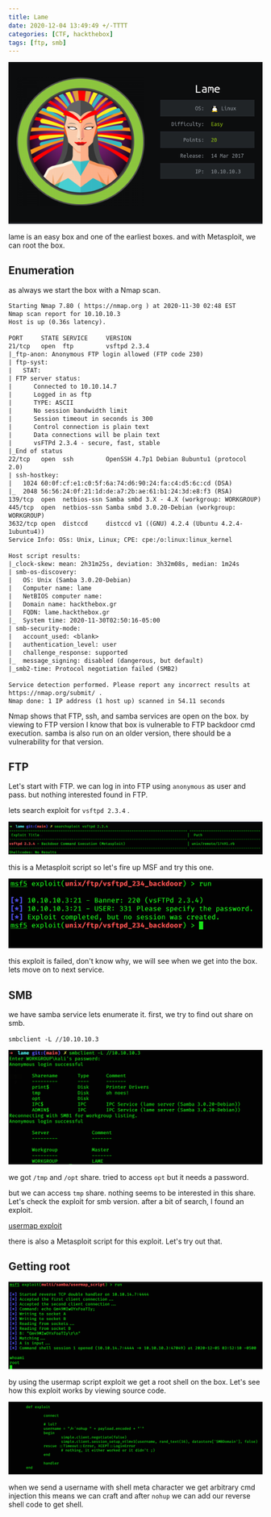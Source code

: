 ```yaml
---
title: Lame
date: 2020-12-04 13:49:49 +/-TTTT
categories: [CTF, hackthebox]
tags: [ftp, smb]
---
```


![infocard](/assets/htb/lame/infocard.png)

lame is an easy box and one of the earliest boxes. and with Metasploit, we can root the box.

## Enumeration

as always we start the box with a Nmap scan.

```nmap
Starting Nmap 7.80 ( https://nmap.org ) at 2020-11-30 02:48 EST
Nmap scan report for 10.10.10.3
Host is up (0.36s latency).

PORT     STATE SERVICE     VERSION
21/tcp   open  ftp         vsftpd 2.3.4
|_ftp-anon: Anonymous FTP login allowed (FTP code 230)
| ftp-syst: 
|   STAT: 
| FTP server status:
|      Connected to 10.10.14.7
|      Logged in as ftp
|      TYPE: ASCII
|      No session bandwidth limit
|      Session timeout in seconds is 300
|      Control connection is plain text
|      Data connections will be plain text
|      vsFTPd 2.3.4 - secure, fast, stable
|_End of status
22/tcp   open  ssh         OpenSSH 4.7p1 Debian 8ubuntu1 (protocol 2.0)
| ssh-hostkey: 
|   1024 60:0f:cf:e1:c0:5f:6a:74:d6:90:24:fa:c4:d5:6c:cd (DSA)
|_  2048 56:56:24:0f:21:1d:de:a7:2b:ae:61:b1:24:3d:e8:f3 (RSA)
139/tcp  open  netbios-ssn Samba smbd 3.X - 4.X (workgroup: WORKGROUP)
445/tcp  open  netbios-ssn Samba smbd 3.0.20-Debian (workgroup: WORKGROUP)
3632/tcp open  distccd     distccd v1 ((GNU) 4.2.4 (Ubuntu 4.2.4-1ubuntu4))
Service Info: OSs: Unix, Linux; CPE: cpe:/o:linux:linux_kernel

Host script results:
|_clock-skew: mean: 2h31m25s, deviation: 3h32m08s, median: 1m24s
| smb-os-discovery: 
|   OS: Unix (Samba 3.0.20-Debian)
|   Computer name: lame
|   NetBIOS computer name: 
|   Domain name: hackthebox.gr
|   FQDN: lame.hackthebox.gr
|_  System time: 2020-11-30T02:50:16-05:00
| smb-security-mode: 
|   account_used: <blank>
|   authentication_level: user
|   challenge_response: supported
|_  message_signing: disabled (dangerous, but default)
|_smb2-time: Protocol negotiation failed (SMB2)

Service detection performed. Please report any incorrect results at https://nmap.org/submit/ .
Nmap done: 1 IP address (1 host up) scanned in 54.11 seconds
```

Nmap shows that FTP, ssh, and samba services are open on the box.
by viewing to FTP version I know that box is vulnerable to FTP backdoor cmd execution. samba is also run on an older version, there should be a vulnerability for that version.

## FTP

Let's start with FTP. we can log in into FTP using `anonymous` as user and pass. but nothing interested found in FTP.

lets search exploit for `vsftpd 2.3.4` .

![ftpexploit](/assets/htb/lame/ftpexploit.png)

this is a Metasploit script so let's fire up MSF and try this one.

![ftp failed](/assets/htb/lame/ftpfail.png)

this exploit is failed, don't know why, we will see when we get into the box. lets move on to next service.

## SMB

we have samba service lets enumerate it. first, we try to find out share on smb.

`smbclient -L //10.10.10.3`

![smbshare](/assets/htb/lame/smbshare.png)

we got `/tmp` and `/opt` share. tried to access `opt` but it needs a password.

but we can access `tmp` share. nothing seems to be interested in this share. Let's check the exploit for smb version. after a bit of search, I found an exploit.

[usermap exploit](https://www.exploit-db.com/exploits/16320)

there is also a Metasploit script for this exploit. Let's try out that.

## Getting root

![rootshell](/assets/htb/lame/rootshell.png)

by using the usermap script exploit we get a root shell on the box.
Let's see how this exploit works by viewing source code.

![exworking](/assets/htb/lame/exworking.png)

when we send a username with shell meta character we get arbitrary cmd injection this means we can craft and after `nohup` we can add our reverse shell code to get shell.




